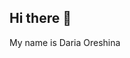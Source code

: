 ## Hi there 👋
My name is Daria Oreshina
<!--
**daoreshina/daoreshina** is a ✨ _special_ ✨ repository because its `README.md` (this file) appears on your GitHub profile.

- 🔭 I’m currently working at NGO (Help for the chidren with rare deseases), analise data for the Organization's reports, conducting sociological research in coolaboration with doctors 

- 🌱 I keep on studying data analysis tools and instruments with free courses and webinars
- 🌱 goals for 2024: to find job as DA in the sphere, dedicated to social or health-care problems 

- 🌱 I'm ready for part-time job and free-lance projects 
- 📫 How to reach me: 
daoreshina@gmail.com
https://t.me/daoreshina

- ⚡ Fun fact: ...
-->
